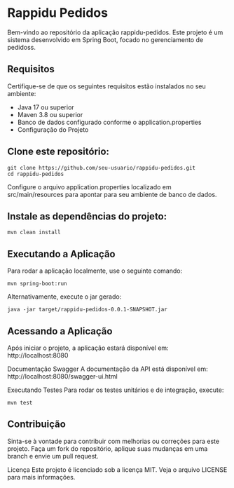 # Rappidu Pedidos
Bem-vindo ao repositório da aplicação rappidu-pedidos. Este projeto é um sistema desenvolvido em Spring Boot, focado no gerenciamento de pedidoss.

## Requisitos
Certifique-se de que os seguintes requisitos estão instalados no seu ambiente:

- Java 17 ou superior
- Maven 3.8 ou superior
- Banco de dados configurado conforme o application.properties
- Configuração do Projeto


## Clone este repositório:
```
git clone https://github.com/seu-usuario/rappidu-pedidos.git
cd rappidu-pedidos
```
Configure o arquivo application.properties localizado em src/main/resources para apontar para seu ambiente de banco de dados.

## Instale as dependências do projeto:
```
mvn clean install
```
## Executando a Aplicação
Para rodar a aplicação localmente, use o seguinte comando:
```
mvn spring-boot:run
```
Alternativamente, execute o jar gerado:
```
java -jar target/rappidu-pedidos-0.0.1-SNAPSHOT.jar
```
## Acessando a Aplicação
Após iniciar o projeto, a aplicação estará disponível em:
http://localhost:8080

Documentação Swagger
A documentação da API está disponível em:
http://localhost:8080/swagger-ui.html

Executando Testes
Para rodar os testes unitários e de integração, execute:
```
mvn test
```
## Contribuição
Sinta-se à vontade para contribuir com melhorias ou correções para este projeto. Faça um fork do repositório, aplique suas mudanças em uma branch e envie um pull request.

Licença
Este projeto é licenciado sob a licença MIT. Veja o arquivo LICENSE para mais informações.
